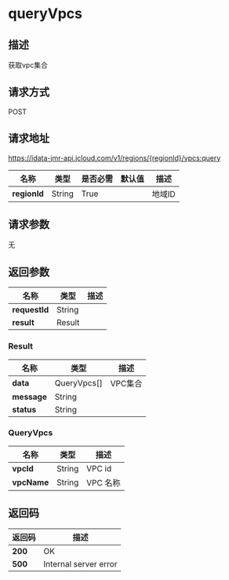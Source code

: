 # queryVpcs


## 描述
获取vpc集合

## 请求方式
POST

## 请求地址
https://idata-jmr-api.jcloud.com/v1/regions/{regionId}/vpcs:query

|名称|类型|是否必需|默认值|描述|
|---|---|---|---|---|
|**regionId**|String|True||地域ID|

## 请求参数
无


## 返回参数
|名称|类型|描述|
|---|---|---|
|**requestId**|String||
|**result**|Result||


### <a name="Result">Result</a>
|名称|类型|描述|
|---|---|---|
|**data**|QueryVpcs[]|VPC集合|
|**message**|String||
|**status**|String||
### <a name="QueryVpcs">QueryVpcs</a>
|名称|类型|描述|
|---|---|---|
|**vpcId**|String|VPC id|
|**vpcName**|String|VPC 名称|

## 返回码
|返回码|描述|
|---|---|
|**200**|OK|
|**500**|Internal server error|
